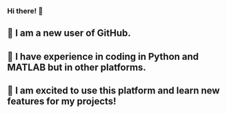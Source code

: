 ### Hi there! 👋
## 🎁 I am a new user of GitHub. 
## 🎁 I have experience in coding in Python and MATLAB but in other platforms. 
## 🎁 I am excited to use this platform and learn new features for my projects!

<!--
**AmulyaMat/AmulyaMat** is a ✨ _special_ ✨ repository because its `README.md` (this file) appears on your GitHub profile.

Here are some ideas to get you started:

- 🔭 I’m currently working on ...
- 🌱 I’m currently learning ...
- 👯 I’m looking to collaborate on ...
- 🤔 I’m looking for help with ...
- 💬 Ask me about ...
- 📫 How to reach me: ...
- 😄 Pronouns: ...
- ⚡ Fun fact: ...
-->

